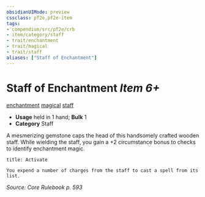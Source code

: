 ```yaml
---
obsidianUIMode: preview
cssclass: pf2e,pf2e-item
tags:
- compendium/src/pf2e/crb
- item/category/staff
- trait/enchantment
- trait/magical
- trait/staff
aliases: ["Staff of Enchantment"]
---
```

# Staff of Enchantment *Item 6+*  
[enchantment](/rules/traits/enchantment.md)  [magical](/rules/traits/magical.md)  [staff](/rules/traits/staff.md)  

- **Usage** held in 1 hand; **Bulk** 1
- **Category** Staff

A mesmerizing gemstone caps the head of this handsomely crafted wooden staff. While wielding the staff, you gain a +2 circumstance bonus to checks to identify enchantment magic.

```ad-embed-ability
title: Activate

You expend a number of charges from the staff to cast a spell from its list.
```

*Source: Core Rulebook p. 593*